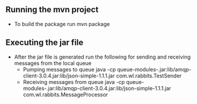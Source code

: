 Running the mvn project
------------------------------------------
- To build the package run
      mvn package

Executing the jar file
------------------------------------------
- After the jar file is generated run the following for sending and receiving
  messages from the local queue
    - Pumping messages to queue
          java -cp queue-modules-<version>.jar:lib/amqp-client-3.0.4.jar:lib/json-simple-1.1.1.jar com.wl.rabbits.TestSender
    - Receiving messages from queue
          java -cp queue-modules-<version>.jar:lib/amqp-client-3.0.4.jar:lib/json-simple-1.1.1.jar com.wl.rabbits.MessageProcessor
